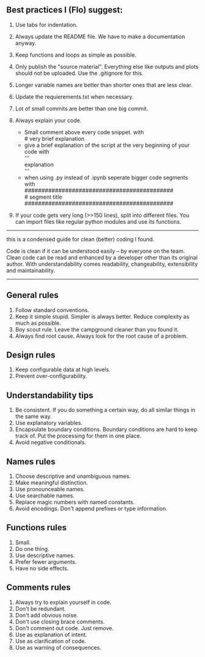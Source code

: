 ## Best practices I (Flo) suggest:

1. Use tabs for indentation.
2. Always update the README file. We have to make a documentation anyway.
3. Keep functions and loops as simple as possible.
4. Only publish the "source material". Everything else like outputs and plots should not be uploaded. Use the .gitignore for this.
5. Longer variable names are better than shorter ones that are less clear.
6. Update the requierements.txt when necessary. 
7. Lot of small commits are better than one big commit.
8. Always explain your code. 
    * Small comment above every code snippet. with<br>
    \# very brief explanation
    * give a brief explanation of the script at the very beginning of your code with<br>
    '''<br>
    explanation<br>
    '''
    * when using .py instead of .ipynb seperate bigger code segments with<br>
    ############################################<br>
    \# segment title<br>
    ############################################<br>

9. If your code gets very long (>>150 lines), split into different files. You can import files like regular python modules and use its functions.


_____________________________________

this is a condensed guide for clean (better) coding I found.

Code is clean if it can be understood easily – by everyone on the team. Clean code can be read and enhanced by a developer other than its original author. With understandability comes readability, changeability, extensibility and maintainability.
_____________________________________

## General rules
1. Follow standard conventions.
2. Keep it simple stupid. Simpler is always better. Reduce complexity as much as possible.
3. Boy scout rule. Leave the campground cleaner than you found it.
4. Always find root cause. Always look for the root cause of a problem.

## Design rules
1. Keep configurable data at high levels.
2. Prevent over-configurability.

## Understandability tips
1. Be consistent. If you do something a certain way, do all similar things in the same way.
2. Use explanatory variables.
3. Encapsulate boundary conditions. Boundary conditions are hard to keep track of. Put the processing for them in one place.
4. Avoid negative conditionals.

## Names rules
1. Choose descriptive and unambiguous names.
2. Make meaningful distinction.
3. Use pronounceable names.
4. Use searchable names.
5. Replace magic numbers with named constants.
6. Avoid encodings. Don't append prefixes or type information.

## Functions rules
1. Small.
2. Do one thing.
3. Use descriptive names.
4. Prefer fewer arguments.
5. Have no side effects.

## Comments rules
1. Always try to explain yourself in code.
2. Don't be redundant.
3. Don't add obvious noise.
4. Don't use closing brace comments.
5. Don't comment out code. Just remove.
6. Use as explanation of intent.
7. Use as clarification of code.
8. Use as warning of consequences.
